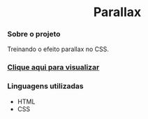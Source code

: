 <div align="center">
  <h1>Parallax</h1>
</div>
<div>
  <h3>Sobre o projeto</h3>
  <p>Treinando o efeito parallax no CSS.</p>
  
  ### [Clique aqui para visualizar](https://thenextbunny.github.io/parallax/)
  
  <h3>Linguagens utilizadas</h3>
  <ul>
    <li>HTML</li>
    <li>CSS</li>
  </ul>
</div>
